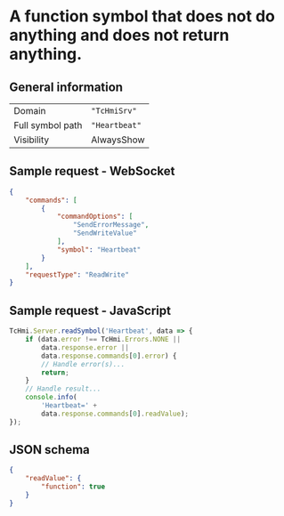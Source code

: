 # A function symbol that does not do anything and does not return anything.

## General information

|  |  |
| - | - |
| Domain | `"TcHmiSrv"` |
| Full symbol path | `"Heartbeat"` |
| Visibility | AlwaysShow |

## Sample request - WebSocket

```json
{
    "commands": [
        {
            "commandOptions": [
                "SendErrorMessage",
                "SendWriteValue"
            ],
            "symbol": "Heartbeat"
        }
    ],
    "requestType": "ReadWrite"
}
```

## Sample request - JavaScript

```javascript
TcHmi.Server.readSymbol('Heartbeat', data => {
    if (data.error !== TcHmi.Errors.NONE ||
        data.response.error ||
        data.response.commands[0].error) {
        // Handle error(s)...
        return;
    }
    // Handle result...
    console.info(
        'Heartbeat=' +
        data.response.commands[0].readValue);
});
```

## JSON schema

```json
{
    "readValue": {
        "function": true
    }
}
```
